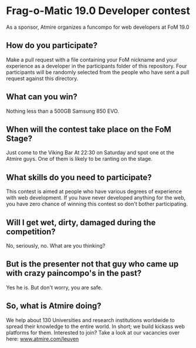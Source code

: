 # Frag-o-Matic 19.0 Developer contest
As a sponsor, Atmire organizes a funcompo for web developers at FoM 19.0

## How do you participate?

Make a pull request with a file containing your FoM nickname and your experience as a developer in the participants folder of this repository. Four participants will be randomly selected from the people who have sent a pull request against this directory.

## What can you win?

Nothing less than a 500GB Samsung 850 EVO.

## When will the contest take place on the FoM Stage?

Just come to the Viking Bar At 22:30 on Saturday and spot one ot the Atmire guys. One of them is likely to be ranting on the stage.

## What skills do you need to participate?

This contest is aimed at people who have various degrees of experience with web development. If you have never developed anything for the web, you have zero chance of winning this contest so don't bother participating.

## Will I get wet, dirty, damaged during the competition?

No, seriously, no. What are you thinking?

## But is the presenter not that guy who came up with crazy paincompo's in the past?

Yes he is. But don't worry, you are safe.

## So, what is Atmire doing? 

We help about 130 Universities and research institutions worldwide to spread their knowledge to the entire world. In short; we build kickass web platforms for them. Interested to join? Take a look at our vacancies over here: www.atmire.com/leuven
